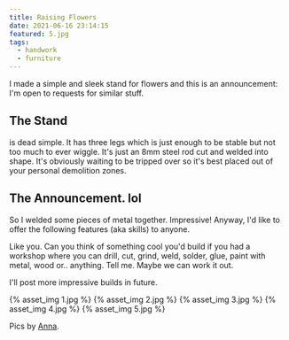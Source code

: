 ```yaml
---
title: Raising Flowers
date: 2021-06-16 23:14:15
featured: 5.jpg
tags:
  - handwork
  - furniture
---
```


I made a simple and sleek stand for flowers and this is an announcement: I'm open to requests for similar stuff.

<!-- more -->

## The Stand

is dead simple. It has three legs which is just enough to be stable but not too much to ever wiggle. It's just an 8mm steel rod cut and welded into shape. It's obviously waiting to be tripped over so it's best placed out of your personal demolition zones.

## The Announcement. lol

So I welded some pieces of metal together. Impressive! Anyway, I'd like to offer the following features (aka skills) to anyone.

Like you. Can you think of something cool you'd build if you had a workshop where you can drill, cut, grind, weld, solder, glue, paint with metal, wood or.. anything. Tell me. Maybe we can work it out.

I'll post more impressive builds in future.

{% asset_img 1.jpg %}
{% asset_img 2.jpg %}
{% asset_img 3.jpg %}
{% asset_img 4.jpg %}
{% asset_img 5.jpg %}

Pics by [Anna](https://annacervinkova.com/).
